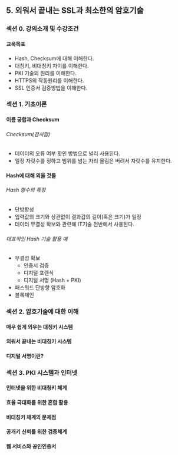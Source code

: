 ## 5. 외워서 끝내는 SSL과 최소한의 암호기술

### 섹션 0. 강의소개 및 수강조건

#### 교욱목표

- Hash, Checksum에 대해 이해한다.
- 대칭키, 비대칭키 차이를 이해한다.
- PKI 기술의 원리를 이해한다.
- HTTPS의 작동원리를 이해한다.
- SSL 인증서 검증방법을 이해한다.

### 섹션 1. 기초이론

#### 이름 궁합과 Checksum

###### Checksum(검사합)

- 데이터의 오류 여부 홧인 방법으로 널리 사용된다.
- 일정 자릿수를 정하고 범위를 넘는 자리 올림은 버려서 자릿수를 유지한다.

#### Hash에 대해 외울 것들

###### Hash 함수의 특징

- 단방향성
- 입력값의 크기와 상관없이 결과갑의 길이(혹은 크기)가 일정
- 데이터 무결성 확보와 관련해 IT기술 전반에서 사용된다.

###### 대표적인 Hash 기술 활용 예

- 무결성 확보
    - 인증서 검증
    - 디지털 포렌식
    - 디지털 서명 (Hash + PKI)
- 패스워드 단방향 암호화
- 블록체인

### 섹션 2. 암호기술에 대한 이해

#### 매우 쉽게 외우는 대칭키 시스템

#### 외워서 끝내는 비대칭키 시스템

#### 디지털 서명이란?

### 섹션 3. PKI 시스템과 인터넷

#### 인터넷을 위한 비대칭키 체계

#### 효율 극대화를 위한 혼합 활용

#### 비대칭키 체계의 문제점

#### 공개키 신뢰를 위한 검증체계

#### 웹 서비스와 공인인증서

